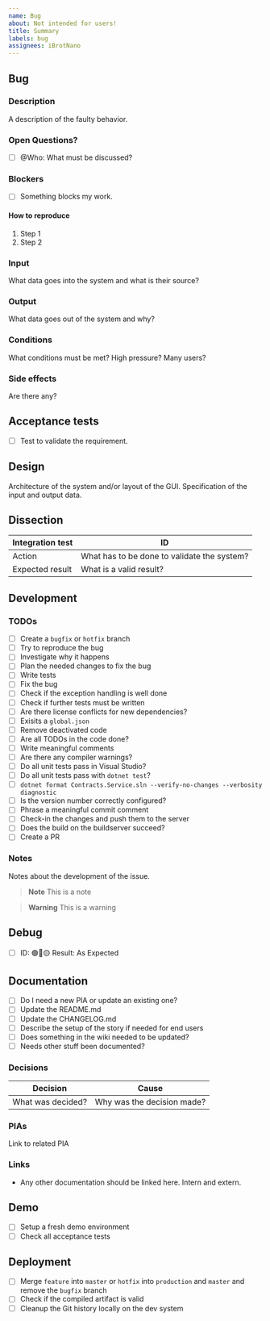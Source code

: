 ```yaml
---
name: Bug
about: Not intended for users! 
title: Summary
labels: bug
assignees: iBrotNano
---
```


## Bug

### Description

A description of the faulty behavior.

### Open Questions?

- [ ] @Who: What must be discussed?

### Blockers

- [ ] Something blocks my work.

#### How to reproduce

1. Step 1
1. Step 2

### Input

What data goes into the system and what is their source?

### Output

What data goes out of the system and why?

### Conditions

What conditions must be met? High pressure? Many users?

### Side effects

Are there any?

## Acceptance tests

- [ ] Test to validate the requirement.

## Design

Architecture of the system and/or layout of the GUI. Specification of the input and output data.

## Dissection

| Integration test | ID                                          |
| --------------- | ------------------------------------------- |
| Action          | What has to be done to validate the system? |
| Expected result | What is a valid result?                     |

## Development

### TODOs

- [ ] Create a `bugfix`  or `hotfix` branch
- [ ] Try to reproduce the bug
- [ ] Investigate why it happens
- [ ] Plan the needed changes to fix the bug
- [ ] Write tests
- [ ] Fix the bug
- [ ] Check if the exception handling is well done
- [ ] Check if further tests must be written
- [ ] Are there license conflicts for new dependencies?
- [ ] Exisits a `global.json`
- [ ] Remove deactivated code
- [ ] Are all TODOs in the code done?
- [ ] Write meaningful comments
- [ ] Are there any compiler warnings?
- [ ] Do all unit tests pass in Visual Studio?
- [ ] Do all unit tests pass with `dotnet test`?
- [ ] `dotnet format Contracts.Service.sln --verify-no-changes --verbosity diagnostic`
- [ ] Is the version number correctly configured?
- [ ] Phrase a meaningful commit comment
- [ ] Check-in the changes and push them to the server
- [ ] Does the build on the buildserver succeed?
- [ ] Create a PR

### Notes

Notes about the development of the issue.

> **Note**
> This is a note

> **Warning**
> This is a warning

## Debug

- [ ] ID: 🟢🔴🟡 Result: As Expected

## Documentation

- [ ] Do I need a new PIA or update an existing one?
- [ ] Update the README.md
- [ ] Update the CHANGELOG.md
- [ ] Describe the setup of the story if needed for end users
- [ ] Does something in the wiki needed to be updated?
- [ ] Needs other stuff been documented?

### Decisions

| Decision          | Cause                      |
| ----------------- | -------------------------- |
| What was decided? | Why was the decision made? |

### PIAs

Link to related PIA

### Links

- Any other documentation should be linked here. Intern and extern.

## Demo

- [ ] Setup a fresh demo environment
- [ ] Check all acceptance tests

## Deployment

- [ ] Merge `feature` into `master` or `hotfix` into `production` and `master` and remove the `bugfix` branch
- [ ] Check if the compiled artifact is valid
- [ ] Cleanup the Git history locally on the dev system